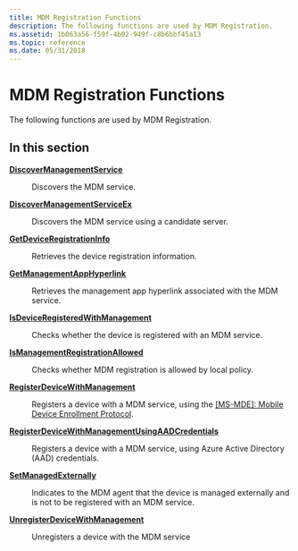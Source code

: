 ```yaml
---
title: MDM Registration Functions
description: The following functions are used by MDM Registration.
ms.assetid: 1b063a56-f59f-4b02-949f-c8b6bbf45a13
ms.topic: reference
ms.date: 05/31/2018
---
```


# MDM Registration Functions

The following functions are used by MDM Registration.

## In this section

<dl> <dt>

[**DiscoverManagementService**](/windows/desktop/api/MDMRegistration/nf-mdmregistration-discovermanagementservice)
</dt> <dd>

Discovers the MDM service.

</dd> <dt>

[**DiscoverManagementServiceEx**](/windows/desktop/api/MDMRegistration/nf-mdmregistration-discovermanagementserviceex)
</dt> <dd>

Discovers the MDM service using a candidate server.

</dd> <dt>

[**GetDeviceRegistrationInfo**](/windows/desktop/api/MDMRegistration/nf-mdmregistration-getdeviceregistrationinfo)
</dt> <dd>

Retrieves the device registration information.

</dd> <dt>

[**GetManagementAppHyperlink**](/windows/desktop/api/MDMRegistration/nf-mdmregistration-getmanagementapphyperlink)
</dt> <dd>

Retrieves the management app hyperlink associated with the MDM service.

</dd> <dt>

[**IsDeviceRegisteredWithManagement**](/windows/desktop/api/MDMRegistration/nf-mdmregistration-isdeviceregisteredwithmanagement)
</dt> <dd>

Checks whether the device is registered with an MDM service.

</dd> <dt>

[**IsManagementRegistrationAllowed**](/windows/desktop/api/MDMRegistration/nf-mdmregistration-ismanagementregistrationallowed)
</dt> <dd>

Checks whether MDM registration is allowed by local policy.

</dd> <dt>

[**RegisterDeviceWithManagement**](/windows/desktop/api/MDMRegistration/nf-mdmregistration-registerdevicewithmanagement)
</dt> <dd>

Registers a device with a MDM service, using the [\[MS-MDE\]: Mobile Device Enrollment Protocol](https://msdn.microsoft.com/en-us/library/Dn409494(v=PROT.20).aspx).

</dd> <dt>

[**RegisterDeviceWithManagementUsingAADCredentials**](/windows/desktop/api/MDMRegistration/nf-mdmregistration-registerdevicewithmanagementusingaadcredentials)
</dt> <dd>

Registers a device with a MDM service, using Azure Active Directory (AAD) credentials.

</dd> <dt>

[**SetManagedExternally**](/windows/desktop/api/MDMRegistration/nf-mdmregistration-setmanagedexternally)
</dt> <dd>

Indicates to the MDM agent that the device is managed externally and is not to be registered with an MDM service.

</dd> <dt>

[**UnregisterDeviceWithManagement**](/windows/desktop/api/MDMRegistration/nf-mdmregistration-unregisterdevicewithmanagement)
</dt> <dd>

Unregisters a device with the MDM service

</dd> </dl>

 

 




